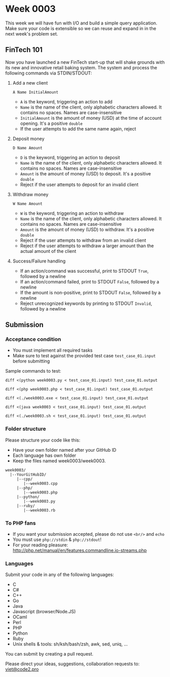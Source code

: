 # Week 0003

This week we will have fun with I/O and build a simple query application. Make sure your code is extensible so we can reuse and expand in in the next week's problem set.

## FinTech 101

Now you have launched a new FinTech start-up that will shake grounds with its new and innovative retail baking system. The system and process the following commands via STDIN/STDOUT:

1. Add a new client

    ```
    A Name InitialAmount
    ```

    * `A` is the keyword, triggering an action to add
    * `Name` is the name of the client, only alphabetic characters allowed. It contains no spaces. Names are case-insensitive
    * `InitialAmount` is the amount of money (USD) at the time of account opening. It's a positive `double`
    * If the user attempts to add the same name again, reject

2. Deposit money

    ```
    D Name Amount
    ```

    * `D` is the keyword, triggering an action to deposit
    * `Name` is the name of the client, only alphabetic characters allowed. It contains no spaces. Names are case-insensitive
    * `Amount` is the amount of money (USD) to deposit. It's a positive `double`
    * Reject if the user attempts to deposit for an invalid client

3. Withdraw money

    ```
    W Name Amount
    ```

    * `W` is the keyword, triggering an action to withdraw
    * `Name` is the name of the client, only alphabetic characters allowed. It contains no spaces. Names are case-insensitive
    * `Amount` is the amount of money (USD) to withdraw. It's a positive `double`
    * Reject if the user attempts to withdraw from an invalid client
    * Reject if the user attempts to withdraw a larger amount than the actual amount of the client

4. Success/Failure handling

    * If an action/command was successful, print to STDOUT `True`, followed by a newline
    * If an action/command failed, print to STDOUT `False`, followed by a newline
    * If the amount is non-positive, print to STDOUT `False`, followed by a newline
    * Reject unrecognized keywords by printing to STDOUT `Invalid`, followed by a newline

## Submission

### Acceptance condition

* You must implement all required tasks
* Make sure to test against the provided test case `test_case_01.input` before submitting

Sample commands to test:

```
diff <(python week0003.py < test_case_01.input) test_case_01.output

diff <(php week0003.php < test_case_01.input) test_case_01.output

diff <(./week0003.exe < test_case_01.input) test_case_01.output

diff <(java week0003 < test_case_01.input) test_case_01.output

diff <(./week0003.sh < test_case_01.input) test_case_01.output
```

### Folder structure

Please structure your code like this:

* Have your own folder named after your GitHub ID
* Each language has own folder
* Keep the files named week0003/week0003.<language>

```
week0003/
  |--YourGitHubID/
     |--cpp/
        |--week0003.cpp
     |--php/
        |--week0003.php
     |--python/
        |--week0003.py
     |--ruby/
        |--week0003.rb
```

### To PHP fans

* If you want your submission accepted, please do not use `<br/>` and `echo`
* You must use `php://stdin` & `php://stdout`!
* For your reading pleasure: http://php.net/manual/en/features.commandline.io-streams.php

### Languages

Submit your code in any of the following languages:

* C
* C#
* C++
* Go
* Java
* Javascript (browser/Node.JS)
* OCaml
* Perl
* PHP
* Python
* Ruby
* Unix shells & tools: sh/ksh/bash/zsh, awk, sed, uniq, ...

You can submit by creating a pull request.

Please direct your ideas, suggestions, collaboration requests to: viet@code2.pro

